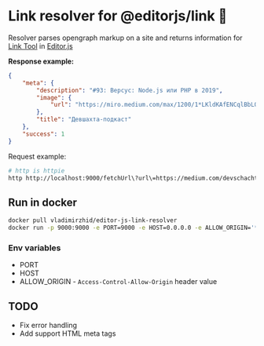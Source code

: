 # Link resolver for @editorjs/link 🐳
Resolver parses opengraph markup on a site and returns information for [Link Tool](https://github.com/editor-js/link) in [Editor.js](https://editorjs.io)


**Response example:**
```json
{
    "meta": {
        "description": "#93: Версус: Node.js или PHP в 2019",
        "image": {
            "url": "https://miro.medium.com/max/1200/1*LKldKAfENCqlBbLOjfte3A.jpeg"
        },
        "title": "Девшахта-подкаст"
    },
    "success": 1
}
```
Request example:

```bash
# http is httpie
http http://localhost:9000/fetchUrl\?url\=https://medium.com/devschacht/devschacht-93-ac5e4b21e696
```
## Run in docker
```bash
docker pull vladimirzhid/editor-js-link-resolver
docker run -p 9000:9000 -e PORT=9000 -e HOST=0.0.0.0 -e ALLOW_ORIGIN='*' vladimirzhid/editor-js-link-resolver
```
### Env variables
- PORT
- HOST
- ALLOW_ORIGIN - `Access-Control-Allow-Origin` header value

## TODO
- Fix error handling
- Add support HTML meta tags
